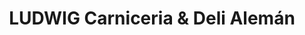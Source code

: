 ---
title: "LUDWIG Carniceria & Deli Alemán"
url: /quito/ludwig-carniceria-und-deli-aleman/
shop: Metzgerei
---